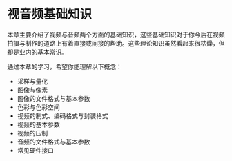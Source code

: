 # 视音频基础知识
本章主要介绍了视频与音频两个方面的基础知识，这些基础知识对于你今后在视频拍摄与制作的道路上有着直接或间接的帮助。这些理论知识虽然看起来很枯燥，但却是业内的基本常识。

通过本章的学习，希望你能理解以下概念：

* 采样与量化
* 图像与像素
* 图像的文件格式与基本参数
* 色彩与色彩空间
* 视频的制式、编码格式与封装格式
* 视频的基本参数
* 视频的压制
* 音频的文件格式与基本参数
* 常见硬件接口